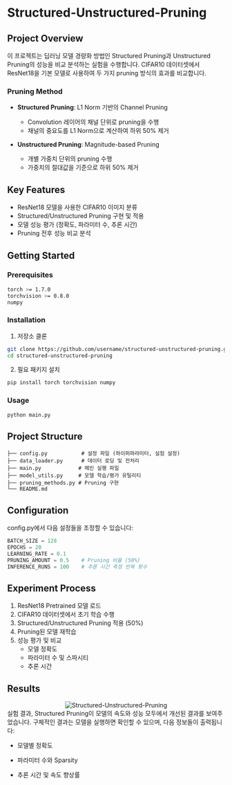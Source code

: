 # Structured-Unstructured-Pruning

## Project Overview
이 프로젝트는 딥러닝 모델 경량화 방법인 Structured Pruning과 Unstructured Pruning의 성능을 비교 분석하는 실험을 수행합니다. CIFAR10 데이터셋에서 ResNet18을 기본 모델로 사용하여 두 가지 pruning 방식의 효과를 비교합니다.

### Pruning Method
- **Structured Pruning**: L1 Norm 기반의 Channel Pruning
  - Convolution 레이어의 채널 단위로 pruning을 수행
  - 채널의 중요도를 L1 Norm으로 계산하여 하위 50% 제거
  
- **Unstructured Pruning**: Magnitude-based Pruning
  - 개별 가중치 단위의 pruning 수행
  - 가중치의 절대값을 기준으로 하위 50% 제거

## Key Features
- ResNet18 모델을 사용한 CIFAR10 이미지 분류
- Structured/Unstructured Pruning 구현 및 적용
- 모델 성능 평가 (정확도, 파라미터 수, 추론 시간)
- Pruning 전후 성능 비교 분석

## Getting Started

### Prerequisites
```bash
torch >= 1.7.0
torchvision >= 0.8.0
numpy
```

### Installation
1. 저장소 클론
```bash
git clone https://github.com/username/structured-unstructured-pruning.git
cd structured-unstructured-pruning
```

2. 필요 패키지 설치
```bash
pip install torch torchvision numpy
```

### Usage
```bash
python main.py
```

## Project Structure
```
├── config.py           # 설정 파일 (하이퍼파라미터, 실험 설정)
├── data_loader.py      # 데이터 로딩 및 전처리
├── main.py            # 메인 실행 파일
├── model_utils.py     # 모델 학습/평가 유틸리티
├── pruning_methods.py # Pruning 구현
└── README.md
```

## Configuration
config.py에서 다음 설정들을 조정할 수 있습니다:
```python
BATCH_SIZE = 128
EPOCHS = 20
LEARNING_RATE = 0.1
PRUNING_AMOUNT = 0.5    # Pruning 비율 (50%)
INFERENCE_RUNS = 100    # 추론 시간 측정 반복 횟수
```

## Experiment Process
1. ResNet18 Pretrained 모델 로드
2. CIFAR10 데이터셋에서 초기 학습 수행
3. Structured/Unstructured Pruning 적용 (50%)
4. Pruning된 모델 재학습
5. 성능 평가 및 비교
   - 모델 정확도
   - 파라미터 수 및 스파시티
   - 추론 시간

## Results
<div align="center">
  <img src="https://github.com/user-attachments/assets/cac54be3-d1d5-4ff4-971a-7dc309f3d0b9" alt="Structured-Unstructured-Pruning">
</div>
실험 결과, Structured Pruning이 모델의 속도와 성능 모두에서 개선된 결과를 보여주었습니다. 구체적인 결과는 모델을 실행하면 확인할 수 있으며, 다음 정보들이 출력됩니다:  

- 모델별 정확도  

- 파라미터 수와 Sparsity
  
- 추론 시간 및 속도 향상률  
